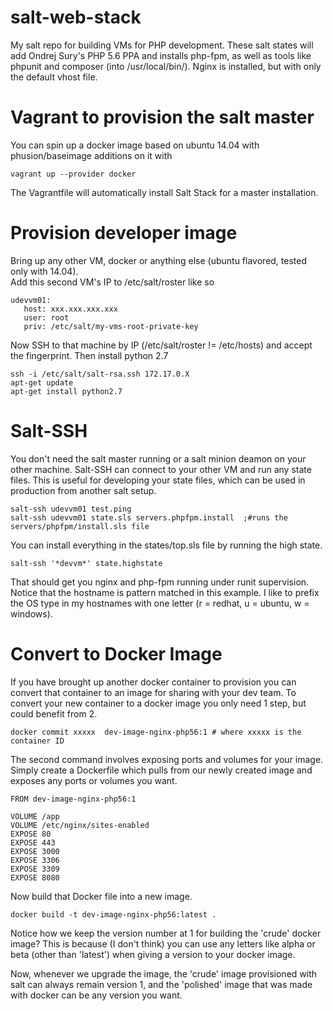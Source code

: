 salt-web-stack
==============

My salt repo for building VMs for PHP development.  These salt states will add Ondrej Sury's PHP 5.6 PPA and installs php-fpm, as well as tools like phpunit and composer (into /usr/local/bin/).  Nginx is installed, but with only the default vhost file.


Vagrant to provision the salt master
=======
You can spin up a docker image based on ubuntu 14.04 with phusion/baseimage additions on it with
```
vagrant up --provider docker
```

The Vagrantfile will automatically install Salt Stack for a master installation.

Provision developer image
===================
Bring up any other VM, docker or anything else (ubuntu flavored, tested only with 14.04).  
Add this second VM's IP to /etc/salt/roster like so

```
udevvm01:
   host: xxx.xxx.xxx.xxx
   user: root
   priv: /etc/salt/my-vms-root-private-key
```

Now SSH to that machine by IP (/etc/salt/roster != /etc/hosts) and accept the fingerprint.  Then install python 2.7

```
ssh -i /etc/salt/salt-rsa.ssh 172.17.0.X
apt-get update
apt-get install python2.7
```

Salt-SSH
===========
You don't need the salt master running or a salt minion deamon on your other machine.  Salt-SSH can connect to your
other VM and run any state files.  This is useful for developing your state files, which can be used in production
from another salt setup.

```
salt-ssh udevvm01 test.ping
salt-ssh udevvm01 state.sls servers.phpfpm.install  ;#runs the servers/phpfpm/install.sls file
```

You can install everything in the states/top.sls file by running the high state.

```
salt-ssh '*devvm*' state.highstate
```

That should get you nginx and php-fpm running under runit supervision.  Notice that the hostname is pattern matched
in this example.  I like to prefix the OS type in my hostnames with one letter (r = redhat, u = ubuntu, w = windows). 


Convert to Docker Image
===========
If you have brought up another docker container to provision you can convert that container to an image for sharing
with your dev team.  To convert your new container to a docker image you only need 1 step, but could benefit from 2.
```
docker commit xxxxx  dev-image-nginx-php56:1 # where xxxxx is the container ID
```

The second command involves exposing ports and volumes for your image.  Simply create a Dockerfile which pulls from
our newly created image and exposes any ports or volumes you want.

```
FROM dev-image-nginx-php56:1

VOLUME /app
VOLUME /etc/nginx/sites-enabled
EXPOSE 80
EXPOSE 443
EXPOSE 3000
EXPOSE 3306
EXPOSE 3309
EXPOSE 8080
```

Now build that Docker file into a new image.

```
docker build -t dev-image-nginx-php56:latest .
```
Notice how we keep the version number at 1 for building the 'crude' docker image?  This is because (I don't think) 
you can use any letters like alpha or beta (other than 'latest') when giving a version to your docker image.

Now, whenever we upgrade the image, the 'crude' image provisioned with salt can always remain version 1, and the 
'polished' image that was made with docker can be any version you want.
